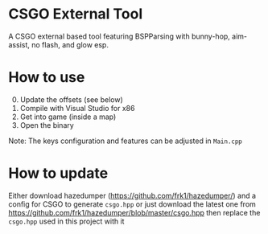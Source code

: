 # CSGO External Tool

A CSGO external based tool featuring BSPParsing with bunny-hop, aim-assist, no flash, and glow esp.

# How to use
0. Update the offsets (see below)
1. Compile with Visual Studio for x86
2. Get into game (inside a map)
3. Open the binary

Note: The keys configuration and features can be adjusted in ```Main.cpp```

# How to update
Either download hazedumper (https://github.com/frk1/hazedumper/) and a config for CSGO to generate ```csgo.hpp``` or just download the latest one from https://github.com/frk1/hazedumper/blob/master/csgo.hpp
then replace the ```csgo.hpp``` used in this project with it
